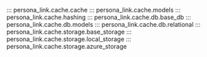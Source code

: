 ::: persona_link.cache.cache
::: persona_link.cache.models
::: persona_link.cache.hashing
::: persona_link.cache.db.base_db
::: persona_link.cache.db.models
::: persona_link.cache.db.relational
::: persona_link.cache.storage.base_storage
::: persona_link.cache.storage.local_storage
::: persona_link.cache.storage.azure_storage